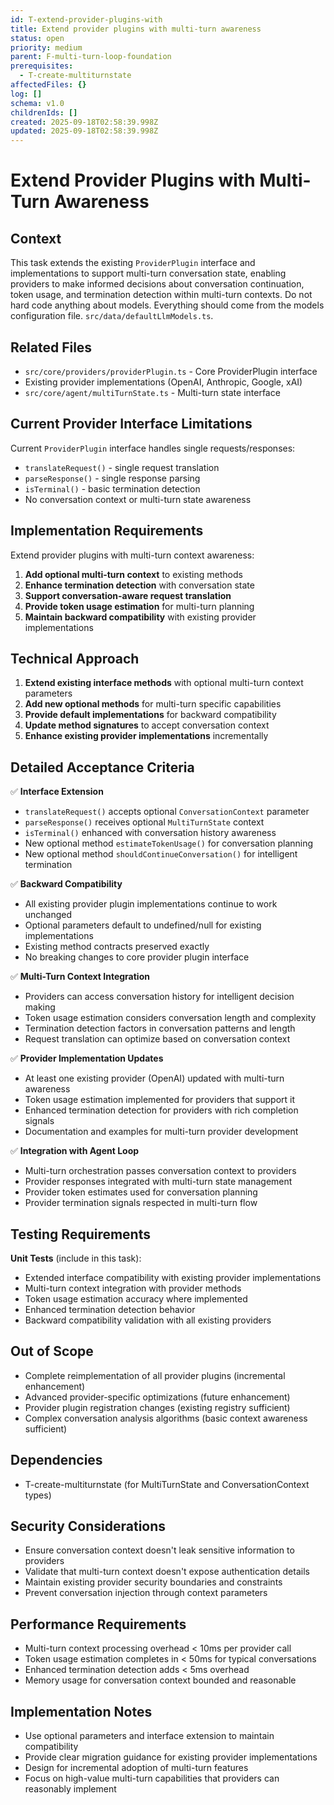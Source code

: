 ```yaml
---
id: T-extend-provider-plugins-with
title: Extend provider plugins with multi-turn awareness
status: open
priority: medium
parent: F-multi-turn-loop-foundation
prerequisites:
  - T-create-multiturnstate
affectedFiles: {}
log: []
schema: v1.0
childrenIds: []
created: 2025-09-18T02:58:39.998Z
updated: 2025-09-18T02:58:39.998Z
---
```


# Extend Provider Plugins with Multi-Turn Awareness

## Context

This task extends the existing `ProviderPlugin` interface and implementations to support multi-turn conversation state, enabling providers to make informed decisions about conversation continuation, token usage, and termination detection within multi-turn contexts. Do not hard code anything about models. Everything should come from the models configuration file. `src/data/defaultLlmModels.ts`.

## Related Files

- `src/core/providers/providerPlugin.ts` - Core ProviderPlugin interface
- Existing provider implementations (OpenAI, Anthropic, Google, xAI)
- `src/core/agent/multiTurnState.ts` - Multi-turn state interface

## Current Provider Interface Limitations

Current `ProviderPlugin` interface handles single requests/responses:

- `translateRequest()` - single request translation
- `parseResponse()` - single response parsing
- `isTerminal()` - basic termination detection
- No conversation context or multi-turn state awareness

## Implementation Requirements

Extend provider plugins with multi-turn context awareness:

1. **Add optional multi-turn context** to existing methods
2. **Enhance termination detection** with conversation state
3. **Support conversation-aware request translation**
4. **Provide token usage estimation** for multi-turn planning
5. **Maintain backward compatibility** with existing provider implementations

## Technical Approach

1. **Extend existing interface methods** with optional multi-turn context parameters
2. **Add new optional methods** for multi-turn specific capabilities
3. **Provide default implementations** for backward compatibility
4. **Update method signatures** to accept conversation context
5. **Enhance existing provider implementations** incrementally

## Detailed Acceptance Criteria

✅ **Interface Extension**

- `translateRequest()` accepts optional `ConversationContext` parameter
- `parseResponse()` receives optional `MultiTurnState` context
- `isTerminal()` enhanced with conversation history awareness
- New optional method `estimateTokenUsage()` for conversation planning
- New optional method `shouldContinueConversation()` for intelligent termination

✅ **Backward Compatibility**

- All existing provider plugin implementations continue to work unchanged
- Optional parameters default to undefined/null for existing implementations
- Existing method contracts preserved exactly
- No breaking changes to core provider plugin interface

✅ **Multi-Turn Context Integration**

- Providers can access conversation history for intelligent decision making
- Token usage estimation considers conversation length and complexity
- Termination detection factors in conversation patterns and length
- Request translation can optimize based on conversation context

✅ **Provider Implementation Updates**

- At least one existing provider (OpenAI) updated with multi-turn awareness
- Token usage estimation implemented for providers that support it
- Enhanced termination detection for providers with rich completion signals
- Documentation and examples for multi-turn provider development

✅ **Integration with Agent Loop**

- Multi-turn orchestration passes conversation context to providers
- Provider responses integrated with multi-turn state management
- Provider token estimates used for conversation planning
- Provider termination signals respected in multi-turn flow

## Testing Requirements

**Unit Tests** (include in this task):

- Extended interface compatibility with existing provider implementations
- Multi-turn context integration with provider methods
- Token usage estimation accuracy where implemented
- Enhanced termination detection behavior
- Backward compatibility validation with all existing providers

## Out of Scope

- Complete reimplementation of all provider plugins (incremental enhancement)
- Advanced provider-specific optimizations (future enhancement)
- Provider plugin registration changes (existing registry sufficient)
- Complex conversation analysis algorithms (basic context awareness sufficient)

## Dependencies

- T-create-multiturnstate (for MultiTurnState and ConversationContext types)

## Security Considerations

- Ensure conversation context doesn't leak sensitive information to providers
- Validate that multi-turn context doesn't expose authentication details
- Maintain existing provider security boundaries and constraints
- Prevent conversation injection through context parameters

## Performance Requirements

- Multi-turn context processing overhead < 10ms per provider call
- Token usage estimation completes in < 50ms for typical conversations
- Enhanced termination detection adds < 5ms overhead
- Memory usage for conversation context bounded and reasonable

## Implementation Notes

- Use optional parameters and interface extension to maintain compatibility
- Provide clear migration guidance for existing provider implementations
- Design for incremental adoption of multi-turn features
- Focus on high-value multi-turn capabilities that providers can reasonably implement
